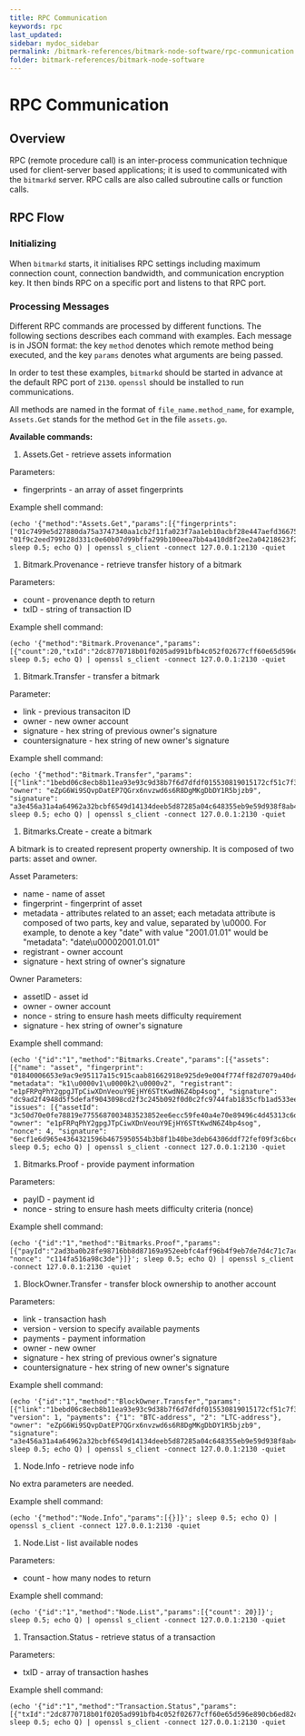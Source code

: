 ```yaml
---
title: RPC Communication
keywords: rpc
last_updated: 
sidebar: mydoc_sidebar
permalink: /bitmark-references/bitmark-node-software/rpc-communication
folder: bitmark-references/bitmark-node-software
---
```


# RPC Communication

## Overview

RPC (remote procedure call)  is an inter-process communication technique used for client-server based applications; it is used to communicated with the `bitmarkd` server. RPC calls are also called subroutine calls or function calls. 

## RPC Flow

### Initializing

When `bitmarkd` starts, it initialises RPC settings including maximum connection count, connection bandwidth, and communication encryption key. It then binds RPC on a specific port and listens to that RPC port.

### Processing Messages

Different RPC commands are processed by different functions. The following sections describes each command with examples. Each message is in JSON format: the key `method` denotes which remote method being executed, and the  key `params` denotes what arguments are being passed.

In order to test these examples, `bitmarkd` should be started in advance at the default RPC port of `2130`. `openssl` should be installed to run communications.

All methods are named in the format of `file_name.method_name`, for example, `Assets.Get` stands for the method `Get` in the file `assets.go`.

**Available commands:**

1. Assets.Get - retrieve assets information

Parameters:

- fingerprints - an array of asset fingerprints

Example shell command:

```shell
(echo '{"method":"Assets.Get","params":[{"fingerprints": ["01c7499e5d27880da75a3747340aa1cb2f11fa023f7aa1eb10acbf28e447aefd366759092de7a31fdfe89fcb88ecc3c90c0e067484184f41a8e3043e8aa4732f00", "01f9c2eed799128d331c0e60b07d99bffa299b100eea7bb4a410d8f2ee2a04218623f2dbd1a53f0fe08f9cda131ecff213889cbd2cf5c8e53100581ff00f6270c1"]}]}'; sleep 0.5; echo Q) | openssl s_client -connect 127.0.0.1:2130 -quiet
```

1. Bitmark.Provenance - retrieve transfer history of a bitmark

Parameters:

- count - provenance depth to return
- txID - string of transaction ID

Example shell command:

```shell
(echo '{"method":"Bitmark.Provenance","params":[{"count":20,"txId":"2dc8770718b01f0205ad991bfb4c052f02677cff60e65d596e890cb6ed82c861"}]}'; sleep 0.5; echo Q) | openssl s_client -connect 127.0.0.1:2130 -quiet
```

1. Bitmark.Transfer - transfer a bitmark

Parameter:

- link - previous transaciton ID
- owner - new owner account
- signature - hex string of previous owner's signature
- countersignature - hex string of new owner's signature

Example shell command:

```shell
(echo '{"method":"Bitmark.Transfer","params":[{"link":"1bebd06c8ecb8b11ea93e93c9d38b7f6d7dfdf015530819015172cf51c7f33f7", "owner": "eZpG6Wi9SQvpDatEP7QGrx6nvzwd6s6R8DgMKgDbDY1R5bjzb9", "signature": "a3e456a31a4a64962a32bcbf6549d14134deeb5d87285a04c648355eb9e59d938f8ab440d2b50c781baf2c1a5a2112c2167301bb128c8f850a9d54f3b27c5a08"}]}'; sleep 0.5; echo Q) | openssl s_client -connect 127.0.0.1:2130 -quiet
```

1. Bitmarks.Create - create a bitmark

A bitmark is to created represent property ownership. It is composed of two parts: asset and owner.

Asset Parameters:

- name - name of asset
- fingerprint - fingerprint of asset
- metadata - attributes related to an asset; each metadata attribute is composed of two parts, key and value, separated by \u0000. For example, to denote a key "date" with value "2001.01.01" would be "metadata": "date\u00002001.01.01"
- registrant - owner account
- signature - hext string of owner's signature

Owner Parameters:

- assetID - asset id
- owner - owner account
- nonce - string to ensure hash meets difficulty requirement
- signature - hex string of owner's signature

Example shell command:

```shell
(echo '{"id":"1","method":"Bitmarks.Create","params":[{"assets": [{"name": "asset", "fingerprint": "01840006653e9ac9e95117a15c915caab81662918e925de9e004f774ff82d7079a40d4d27b1b372657c61d46d470304c88c788b3a4527ad074d1dccbee5dbaa99a", "metadata": "k1\u0000v1\u0000k2\u0000v2", "registrant": "e1pFRPqPhY2gpgJTpCiwXDnVeouY9EjHY6STtKwdN6Z4bp4sog", "signature": "dc9ad2f4948d5f5defaf9043098cd2f3c245b092f0d0c2fc9744fab1835cfb1ad533ee0ff2a72d1cdd7a69f8ba6e95013fc517d5d4a16ca1b0036b1f3055270c"}], "issues": [{"assetId": "3c50d70e0fe78819e7755687003483523852ee6ecc59fe40a4e70e89496c4d45313c6d76141bc322ba56ad3f7cd9c906b951791208281ddba3ebb5e7ad83436c", "owner": "e1pFRPqPhY2gpgJTpCiwXDnVeouY9EjHY6STtKwdN6Z4bp4sog", "nonce": 4, "signature": "6ecf1e6d965e4364321596b4675950554b3b8f1b40be3deb64306ddf72fef09f3c6bcebd6375925a51b984f56ec751a54c88f0dab56b3f69708a7b634c428a0a"}]}]}'; sleep 0.5; echo Q) | openssl s_client -connect 127.0.0.1:2130 -quiet
```

1. Bitmarks.Proof - provide payment information

Parameters:

- payID - payment id
- nonce - string to ensure hash meets difficulty criteria (nonce)

Example shell command:

```shell
(echo '{"id":"1","method":"Bitmarks.Proof","params":[{"payId":"2ad3ba0b28fe98716bb8d87169a952eebfc4aff96b4f9eb7de7d4c71c7acee79", "nonce": "c114fa516a98c3de"}]}'; sleep 0.5; echo Q) | openssl s_client -connect 127.0.0.1:2130 -quiet
```

1. BlockOwner.Transfer - transfer block ownership to another account

Parameters:

- link - transaction hash
- version - version to specify available payments
- payments - payment information
- owner - new owner
- signature - hex string of previous owner's signature
- countersignature - hex string of new owner's signature

Example shell command:

```shell
(echo '{"id":"1","method":"BlockOwner.Transfer","params":[{"link":"1bebd06c8ecb8b11ea93e93c9d38b7f6d7dfdf015530819015172cf51c7f33f7", "version": 1, "payments": {"1": "BTC-address", "2": "LTC-address"}, "owner": "eZpG6Wi9SQvpDatEP7QGrx6nvzwd6s6R8DgMKgDbDY1R5bjzb9", "signature": "a3e456a31a4a64962a32bcbf6549d14134deeb5d87285a04c648355eb9e59d938f8ab440d2b50c781baf2c1a5a2112c2167301bb128c8f850a9d54f3b27c5a08"}]}'; sleep 0.5; echo Q) | openssl s_client -connect 127.0.0.1:2130 -quiet
```

1. Node.Info - retrieve node info

No extra parameters are needed.

Example shell command:

```shell
(echo '{"method":"Node.Info","params":[{}]}'; sleep 0.5; echo Q) | openssl s_client -connect 127.0.0.1:2130 -quiet
```

1. Node.List - list available nodes

Parameters:

- count - how many nodes to return

Example shell command:

```shell
(echo '{"id":"1","method":"Node.List","params":[{"count": 20}]}'; sleep 0.5; echo Q) | openssl s_client -connect 127.0.0.1:2130 -quiet

```
1. Transaction.Status - retrieve status of a transaction

Parameters:

- txID - array of transaction hashes

Example shell command:

```shell
(echo '{"id":"1","method":"Transaction.Status","params":[{"txId":"2dc8770718b01f0205ad991bfb4c052f02677cff60e65d596e890cb6ed82c861"}]}'; sleep 0.5; echo Q) | openssl s_client -connect 127.0.0.1:2130 -quiet
```

